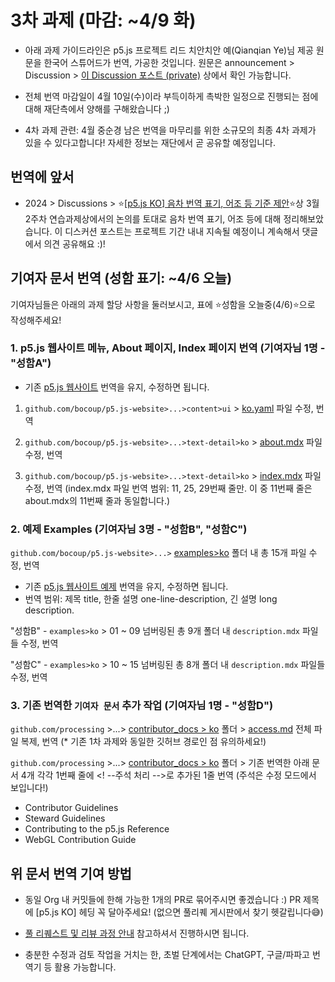 # 3차 과제 (마감: ~4/9 화)

* 아래 과제 가이드라인은 p5.js 프로젝트 리드 치안치안 예(Qianqian Ye)님 제공 원문을 한국어 스튜어드가 번역, 가공한 것입니다. 원문은 announcement > Discussion > [이 Discussion 포스트 (private)](https://github.com/orgs/p5-js-KO-Translation/discussions/8) 상에서 확인 가능합니다.

* 전체 번역 마감일이 4월 10일(수)이라 부득이하게 촉박한 일정으로 진행되는 점에 대해 재단측에서 양해를 구해왔습니다 ;)

* 4차 과제 관련: 4월 중순경 남은 번역을 마무리를 위한 소규모의 최종 4차 과제가 있을 수 있다고합니다! 자세한 정보는 재단에서 곧 공유할 예정입니다.


## 번역에 앞서

* 2024 > Discussions > ⭐[[p5.js KO] 음차 번역 표기, 어조 등 기준 제안](https://github.com/p5-js-KO-Translation/2024/discussions/6)⭐상 3월 2주차 연습과제상에서의 논의를 토대로 음차 번역 표기, 어조 등에 대해 정리해보았습니다. 이 디스커션 포스트는 프로젝트 기간 내내 지속될 예정이니 계속해서 댓글에서 의견 공유해요 :)!


## 기여자 문서 번역 (성함 표기: ~4/6 오늘)


기여자님들은 아래의 과제 할당 사항을 둘러보시고, 표에 ⭐성함을 오늘중(4/6)⭐으로 작성해주세요! 


### 1. p5.js 웹사이트 메뉴, About 페이지, Index 페이지 번역 (기여자님 1명 - "성함A")
* 기존 [p5.js 웹사이트](https://p5js.org/ko) 번역을 유지, 수정하면 됩니다.

 1) `github.com/bocoup/p5.js-website>...>content>ui` > [ko.yaml](https://github.com/bocoup/p5.js-website/tree/main/src/content/ui) 파일 수정, 번역
 
 2) `github.com/bocoup/p5.js-website>...>text-detail>ko` > [about.mdx](https://github.com/bocoup/p5.js-website/tree/main/src/content/text-detail/ko) 파일 수정, 번역
 
 3) `github.com/bocoup/p5.js-website>...>text-detail>ko` > [index.mdx](https://github.com/bocoup/p5.js-website/tree/main/src/content/text-detail/ko) 파일 수정, 번역 (index.mdx 파일 번역 범위: 11, 25, 29번째 줄만. 이 중 11번째 줄은 about.mdx의 11번째 줄과 동일합니다.)
    

### 2. 예제 Examples (기여자님 3명 - "성함B", "성함C")

 `github.com/bocoup/p5.js-website>...>` [examples>ko](https://github.com/bocoup/p5.js-website/tree/main/src/content/examples/ko) 폴더 내 총 15개 파일 수정, 번역
 * 기존 [p5.js 웹사이트 예제](https://p5js.org/ko/examples) 번역을 유지, 수정하면 됩니다.
 * 번역 범위: 제목 title, 한줄 설명 one-line-description, 긴 설명 long description.
 
"성함B" - `examples>ko` > 01 ~ 09 넘버링된 총 9개 폴더 내 `description.mdx` 파일들 수정, 번역

"성함C" - `examples>ko` > 10 ~ 15 넘버링된 총 8개 폴더 내 `description.mdx` 파일들 수정, 번역


### 3. 기존 번역한 `기여자 문서` 추가 작업 (기여자님 1명 - "성함D")
  

`github.com/processing` >...> [contributor_docs > ko](https://github.com/processing/p5.js/tree/main/contributor_docs/ko) 폴더 > [access.md](https://github.com/processing/p5.js/blob/main/contributor_docs/access.md) 전체 파일 복제, 번역 (* 기존 1차 과제와 동일한 깃허브 경로인 점 유의하세요!)

`github.com/processing` >...> [contributor_docs > ko](https://github.com/processing/p5.js/tree/main/contributor_docs/ko) 폴더 > 기존 번역한 아래 문서 4개 각각 1번째 줄에 <! --주석 처리 -->로 추가된 1줄 번역 (주석은 수정 모드에서 보입니다!) 
  * Contributor Guidelines
  * Steward Guidelines
  * Contributing to the p5.js Reference
  * WebGL Contribution Guide
    

## 위 문서 번역 기여 방법

* 동일 Org 내 커밋들에 한해 가능한 1개의 PR로 묶어주시면 좋겠습니다 :) PR 제목에 [p5.js KO] 헤딩 꼭 달아주세요! (없으면 풀리퀘 게시판에서 찾기 헷갈립니다😅)

* [풀 리퀘스트 및 리뷰 과정 안내](https://github.com/p5-js-KO-Translation/2024/discussions/7) 참고하셔서 진행하시면 됩니다.

* 충분한 수정과 검토 작업을 거치는 한, 초벌 단계에서는 ChatGPT, 구글/파파고 번역기 등 활용 가능합니다.
